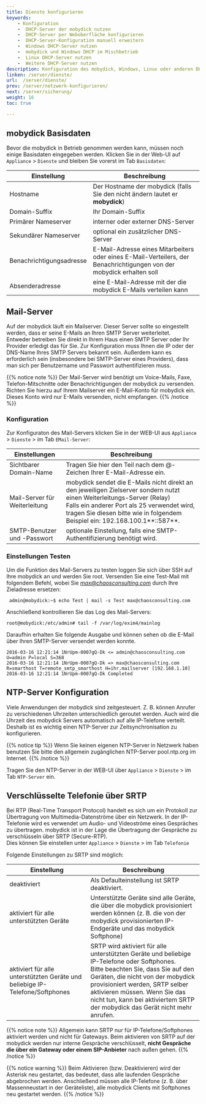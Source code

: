 ```yaml
---
title: Dienste konfigurieren
keywords:
    - Konfiguration
    -  DHCP-Server der mobydick nutzen
    -  DHCP-Server per Weboberfläche konfigurieren
    -  DHCP-Server-Konfiguration manuell erweitern
    -  Windows DHCP-Server nutzen
    -  mobydick und Windows DHCP im Mischbetrieb
    -  Linux DHCP-Server nutzen
    -  Weitere DHCP-Server nutzen
description: Konfiguration des mobydick, Windows, Linux oder anderen DHCP-Servern zur Verteilung von IP-Adresse und Konfigurationsserver an die IP-Telefone
linken: /server/dienste/
url:  /server/dienste/
prev: /server/netzwerk-konfigurieren/
next: /server/sicherung/
weight: 16
toc: true

---
```


## mobydick Basisdaten ##

Bevor die mobydick in Betrieb genommen werden kann, müssen noch einige Basisdaten eingegeben werden. Klicken Sie in der Web-UI auf `Appliance` > `Dienste` und bleiben Sie vorerst im Tab `Basisdaten`:

|Einstellung|Beschreibung|
|---|---|
|Hostname|Der Hostname der mobydick (falls Sie den nicht ändern lautet er **mobydick**)|
|Domain-Suffix|Ihr Domain-Suffix|
|Primärer Nameserver|interner oder externer DNS-Server|
|Sekundärer Nameserver|optional ein zusätzlicher DNS-Server|
|Benachrichtigungsadresse|E-Mail-Adresse eines Mitarbeiters oder eines E-Mail-Verteilers, der Benachrichtigungen von der mobydick erhalten soll|
|Absenderadresse|eine E-Mail-Adresse mit der die mobydick E-Mails verteilen kann|


## Mail-Server

Auf der mobydick läuft ein Mailserver. Dieser Server sollte so eingestellt werden, dass er seine E-Mails an Ihren SMTP Server weiterleitet.  
Entweder betreiben Sie direkt in Ihrem Haus einen SMTP Server oder Ihr Provider erledigt das für Sie. Zur Konfiguration muss Ihnen die IP oder der DNS-Name Ihres SMTP Servers bekannt sein. Außerdem kann es erforderlich sein (insbesondere bei SMTP-Server eines Providers), dass man sich per Benutzername und Passwort authentifizieren muss.

{{% notice note %}}
Der Mail-Server wird benötigt um Voice-Mails, Faxe, Telefon-Mitschnitte oder Benachrichtigungen der mobydick zu versenden.  
Richten Sie hierzu auf Ihrem Mailserver ein E-Mail-Konto für mobydick ein. Dieses Konto wird nur E-Mails versenden, nicht empfangen.
{{% /notice %}}

### Konfiguration ###

Zur Konfiguraton des Mail-Servers klicken Sie in der WEB-UI aus `Appliance` > `Dienste` > im Tab `EMail-Server`:

|Einstellungen|Beschreibung|
|---|---|
|Sichtbarer Domain-Name|Tragen Sie hier den Teil nach dem @-Zeichen Ihrer E-Mail-Adresse ein.|
|Mail-Server für Weiterleitung|mobydick sendet die E-Mails nicht direkt an den jeweiligen Zielserver sondern nutzt einen Weiterleitungs-Server (Relay) <br>Falls ein anderer Port als 25 verwendet wird, tragen Sie diesen bitte wie in folgendem Beispiel ein: 192.168.100.1**::587**.|
|SMTP-Benutzer und -Passwort|optionale Einstellung, falls eine SMTP-Authentifizierung benötigt wird.|

### Einstellungen Testen ###

Um die Funktion des Mail-Servers zu testen loggen Sie sich über SSH auf Ihre mobydick an und werden Sie root. Versenden Sie eine Test-Mail mit folgendem Befehl, wobei Sie *max@chaosconsulting.com* durch Ihre Zieladresse ersetzen:

     admin@mobydick:~$ echo Test | mail -s Test max@chaosconsulting.com

Anschließend kontrollieren Sie das Log des Mail-Servers:

    root@mobydick:/etc/admin# tail -f /var/log/exim4/mainlog

Daraufhin erhalten Sie folgende Ausgabe und können sehen ob die E-Mail über Ihren SMTP-Server versendet werden konnte.

    2016-03-16 12:21:14 1NrUpm-0007gQ-Dk <= admin@chaosconsulting.com U=admin P=local S=368
    2016-03-16 12:21:14 1NrUpm-0007gQ-Dk => max@chaosconsulting.com R=smarthost T=remote_smtp_smarthost H=ihr.mailserver [192.168.1.10]
    2016-03-16 12:21:14 1NrUpm-0007gQ-Dk Completed


## NTP-Server Konfiguration

Viele Anwendungen der mobydick sind zeitgesteuert. Z. B. können Anrufer zu verschiedenen Uhrzeiten unterschiedlich geroutet werden. Auch wird die Uhrzeit des mobydick Servers automatisch auf alle IP-Telefone verteilt. Deshalb ist es wichtig einen NTP-Server zur Zeitsynchronisation zu konfigurieren.

{{% notice tip %}}
Wenn Sie keinen eigenen NTP-Server in Netzwerk haben benutzen Sie bitte den allgemein zugänglichen NTP-Server pool.ntp.org im Internet.
{{% /notice %}}

Tragen Sie den NTP-Server in der WEB-UI über `Appliance` > `Dienste` > im Tab `NTP-Server` ein.


## Verschlüsselte Telefonie über SRTP

Bei RTP (Real-Time Transport Protocol) handelt es sich um ein Protokoll  zur Übertragung von Multimedia-Datenströme über ein Netzwerk. In der IP-Telefonie wird es verwendet um Audio- und Videoströme eines Gespräches zu übertragen. mobydick ist in der Lage die Übertragung der Gespräche zu verschlüsseln über SRTP (Secure-RTP).  
Dies können Sie einstellen unter `Appliance` > `Dienste` > im Tab `Telefonie`

Folgende Einstellungen zu SRTP sind möglich:

|Einstellung|Beschreibung|
|----|---|
|deaktiviert|Als Defaulteinstellung ist SRTP deaktiviert.|
|aktiviert für alle unterstützten Geräte	|Unterstützte Geräte sind alle Geräte, die über die mobydick provisioniert werden können (z. B. die von der mobydick provisionierten IP-Endgeräte und das mobydick Softphone)|
|aktiviert für alle unterstützten Geräte und beliebige IP-Telefone/Softphones	|SRTP wird aktiviert für alle unterstützten Geräte und beliebige IP-Telefone oder Softphones.<br/>Bitte beachten Sie, dass Sie auf den Geräten, die nicht von der mobydick provisioniert werden, SRTP selber aktivieren müssen. Wenn Sie das nicht tun, kann bei aktiviertem SRTP der mobydick das Gerät nicht mehr anrufen.|

{{% notice note %}}
Allgemein kann SRTP nur für IP-Telefone/Softphones aktiviert werden und nicht für Gateways. Beim aktivieren von SRTP auf der mobydick werden nur interne Gespräche verschlüsselt, **nicht Gespräche die über ein Gateway oder einem SIP-Anbieter** nach außen gehen.
{{% /notice %}}

{{% notice warning %}}
Beim Aktivieren (bzw. Deaktivieren) wird der Asterisk neu gestartet, das bedeutet, dass alle laufenden Gespräche abgebrochen werden. Anschließend müssen alle IP-Telefone (z. B. über Massenneustart in der Geräteliste), alle mobydick Clients mit Softphones neu gestartet werden.
{{% /notice %}}
